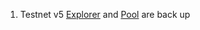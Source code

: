 1. Testnet v5 [Explorer](https://1explorer-testnet.cryptozeny.com/) and [Pool](https://1pool-testnet.cryptozeny.com/) are back up
